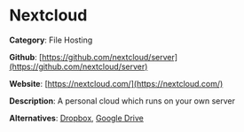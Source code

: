 
# Nextcloud

**Category**: File Hosting

**Github**: [https://github.com/nextcloud/server](https://github.com/nextcloud/server)

**Website**: [https://nextcloud.com/](https://nextcloud.com/)

**Description**:
A personal cloud which runs on your own server

**Alternatives**: [Dropbox](https://www.dropbox.com/), [Google Drive](https://drive.google.com/)
